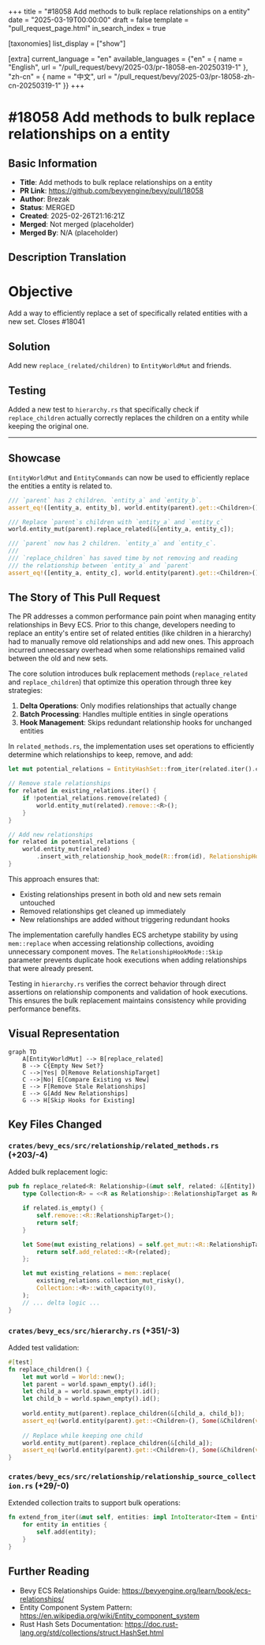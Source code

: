 +++
title = "#18058 Add methods to bulk replace relationships on a entity"
date = "2025-03-19T00:00:00"
draft = false
template = "pull_request_page.html"
in_search_index = true

[taxonomies]
list_display = ["show"]

[extra]
current_language = "en"
available_languages = {"en" = { name = "English", url = "/pull_request/bevy/2025-03/pr-18058-en-20250319-1" }, "zh-cn" = { name = "中文", url = "/pull_request/bevy/2025-03/pr-18058-zh-cn-20250319-1" }}
+++

# #18058 Add methods to bulk replace relationships on a entity

## Basic Information
- **Title**: Add methods to bulk replace relationships on a entity
- **PR Link**: https://github.com/bevyengine/bevy/pull/18058
- **Author**: Brezak
- **Status**: MERGED
- **Created**: 2025-02-26T21:16:21Z
- **Merged**: Not merged (placeholder)
- **Merged By**: N/A (placeholder)

## Description Translation
# Objective

Add a way to efficiently replace a set of specifically related entities with a new set.
Closes #18041 

## Solution

Add new `replace_(related/children)` to `EntityWorldMut` and friends.

## Testing

Added a new test to `hierarchy.rs` that specifically check if `replace_children` actually correctly replaces the children on a entity while keeping the original one.

---

## Showcase

`EntityWorldMut` and `EntityCommands` can now be used to efficiently replace the entities a entity is related to.

```rust
/// `parent` has 2 children. `entity_a` and `entity_b`.
assert_eq!([entity_a, entity_b], world.entity(parent).get::<Children>());

/// Replace `parent`s children with `entity_a` and `entity_c`
world.entity_mut(parent).replace_related(&[entity_a, entity_c]);

/// `parent` now has 2 children. `entity_a` and `entity_c`.
///
/// `replace_children` has saved time by not removing and reading
/// the relationship between `entity_a` and `parent`
assert_eq!([entity_a, entity_c], world.entity(parent).get::<Children>());
```

## The Story of This Pull Request

The PR addresses a common performance pain point when managing entity relationships in Bevy ECS. Prior to this change, developers needing to replace an entity's entire set of related entities (like children in a hierarchy) had to manually remove old relationships and add new ones. This approach incurred unnecessary overhead when some relationships remained valid between the old and new sets.

The core solution introduces bulk replacement methods (`replace_related` and `replace_children`) that optimize this operation through three key strategies:

1. **Delta Operations**: Only modifies relationships that actually change
2. **Batch Processing**: Handles multiple entities in single operations
3. **Hook Management**: Skips redundant relationship hooks for unchanged entities

In `related_methods.rs`, the implementation uses set operations to efficiently determine which relationships to keep, remove, and add:

```rust
let mut potential_relations = EntityHashSet::from_iter(related.iter().copied());

// Remove stale relationships
for related in existing_relations.iter() {
    if !potential_relations.remove(related) {
        world.entity_mut(related).remove::<R>();
    }
}

// Add new relationships
for related in potential_relations {
    world.entity_mut(related)
        .insert_with_relationship_hook_mode(R::from(id), RelationshipHookMode::Skip);
}
```

This approach ensures that:
- Existing relationships present in both old and new sets remain untouched
- Removed relationships get cleaned up immediately
- New relationships are added without triggering redundant hooks

The implementation carefully handles ECS archetype stability by using `mem::replace` when accessing relationship collections, avoiding unnecessary component moves. The `RelationshipHookMode::Skip` parameter prevents duplicate hook executions when adding relationships that were already present.

Testing in `hierarchy.rs` verifies the correct behavior through direct assertions on relationship components and validation of hook executions. This ensures the bulk replacement maintains consistency while providing performance benefits.

## Visual Representation

```mermaid
graph TD
    A[EntityWorldMut] --> B[replace_related]
    B --> C{Empty New Set?}
    C -->|Yes| D[Remove RelationshipTarget]
    C -->|No| E[Compare Existing vs New]
    E --> F[Remove Stale Relationships]
    E --> G[Add New Relationships]
    G --> H[Skip Hooks for Existing]
```

## Key Files Changed

### `crates/bevy_ecs/src/relationship/related_methods.rs` (+203/-4)
Added bulk replacement logic:
```rust
pub fn replace_related<R: Relationship>(&mut self, related: &[Entity]) -> &mut Self {
    type Collection<R> = <<R as Relationship>::RelationshipTarget as RelationshipTarget>::Collection;

    if related.is_empty() {
        self.remove::<R::RelationshipTarget>();
        return self;
    }

    let Some(mut existing_relations) = self.get_mut::<R::RelationshipTarget>() else {
        return self.add_related::<R>(related);
    };

    let mut existing_relations = mem::replace(
        existing_relations.collection_mut_risky(),
        Collection::<R>::with_capacity(0),
    );
    // ... delta logic ...
}
```

### `crates/bevy_ecs/src/hierarchy.rs` (+351/-3)
Added test validation:
```rust
#[test]
fn replace_children() {
    let mut world = World::new();
    let parent = world.spawn_empty().id();
    let child_a = world.spawn_empty().id();
    let child_b = world.spawn_empty().id();
    
    world.entity_mut(parent).replace_children(&[child_a, child_b]);
    assert_eq!(world.entity(parent).get::<Children>(), Some(&Children(vec![child_a, child_b])));
    
    // Replace while keeping one child
    world.entity_mut(parent).replace_children(&[child_a]);
    assert_eq!(world.entity(parent).get::<Children>(), Some(&Children(vec![child_a])));
}
```

### `crates/bevy_ecs/src/relationship/relationship_source_collection.rs` (+29/-0)
Extended collection traits to support bulk operations:
```rust
fn extend_from_iter(&mut self, entities: impl IntoIterator<Item = Entity>) {
    for entity in entities {
        self.add(entity);
    }
}
```

## Further Reading

- Bevy ECS Relationships Guide: https://bevyengine.org/learn/book/ecs-relationships/
- Entity Component System Pattern: https://en.wikipedia.org/wiki/Entity_component_system
- Rust Hash Sets Documentation: https://doc.rust-lang.org/std/collections/struct.HashSet.html